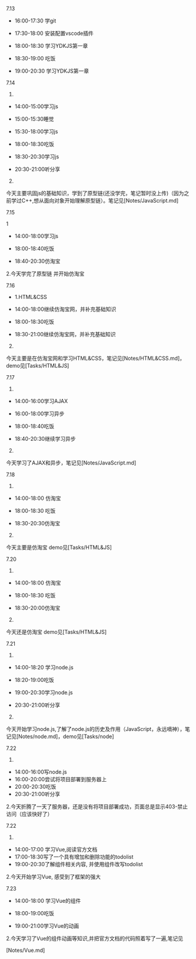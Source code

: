 7.13

* 16:00-17:30 学git

* 17:30-18:00 安装配置vscode插件

* 18:00-18:30 学习YDKJS第一章

* 18:30-19:00 吃饭

* 19:00-20:30 学习YDKJS第一章

7.14

1.

* 14:00-15:00学习js

* 15:00-15:30睡觉

* 15:30-18:00学习js

* 18:00-18:30吃饭
* 18:30-20:30学习js

* 20:30-21:00听分享

2.

今天主要巩固js的基础知识，学到了原型链(还没学完，笔记暂时没上传)（因为之前学过C++,想从面向对象开始理解原型链）。笔记见[Notes/JavaScript.md]

7.15

1

* 14:00-18:00学习js

* 18:00-18:40吃饭

* 18:40-20:30仿淘宝

2.今天学完了原型链 并开始仿淘宝



7.16

* 1.HTML&CSS

* 14:00-18:00继续仿淘宝网，并补充基础知识

* 18:00-18:30吃饭

* 18:30-21:00继续仿淘宝网，并补充基础知识

2.

今天主要是在仿淘宝网和学习HTML&CSS，笔记见[Notes/HTML&CSS.md]，demo见[Tasks/HTML&JS]



7.17

1.

* 14:00-16:00学习AJAX

* 16:00-18:00学习异步

* 18:00-18:40吃饭

* 18:40-20:30继续学习异步

2.

今天学习了AJAX和异步，笔记见[Notes/JavaScript.md]



7.18

1.

* 14:00-18:00 仿淘宝

* 18:00-18:30 吃饭

* 18:30-20:30仿淘宝

2.

今天主要是仿淘宝 demo见[Tasks/HTML&JS]



7.20

1.

* 14:00-18:00 仿淘宝

* 18:00-18:30 吃饭

* 18:30-20:00仿淘宝

2.

今天还是仿淘宝 demo见[Tasks/HTML&JS]  



7.21

1.

* 14:00-18:20 学习node.js

* 18:20-19:00吃饭

* 19:00-20:30学习node.js

* 20:30-21:00听分享

2.

今天开始学习node.js,了解了node.js的历史及作用（JavaScript，永远嘀神），笔记见[Notes/node.md]，demo见[Tasks/node]



7.22

1.

* 14:00-16:00写node.js
* 16:00-20:00尝试将项目部署到服务器上
* 20:00-20:30吃饭
* 20:30-21:00听分享

2.今天折腾了一天了服务器，还是没有将项目部署成功，页面总是显示403-禁止访问（应该快好了）



7.22

1.

* 14:00-17:00 学习Vue,阅读官方文档
* 17:00-18:30写了一个具有增加和删除功能的todolist
* 19:00-20:30了解组件相关内容, 并使用组件改写todolist



2.今天开始学习Vue, 感受到了框架的强大



7.23

* 14:00-18:00 学习Vue的组件

* 18:00-19:00吃饭
* 19:00-21:00学习Vue的动画

2.今天学习了Vue的组件动画等知识,并把官方文档的代码照着写了一遍,笔记见

[Notes/Vue.md]

